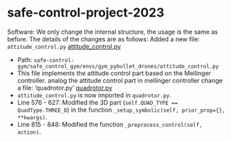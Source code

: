 # safe-control-project-2023

Software:
   We only change the internal structure, the usage is the same as before.
   The details of the changes are as follows:
   Added a new file: `attitude_control.py`
   [attitude_control.py](https://github.com/peilin1011/safe-control-gym/blob/main/safe_control_gym/envs/gym_pybullet_drones/attitude_control.py)
   - Path: `safe-control-gym/safe_control_gym/envs/gym_pybullet_drones/attitude_control.py`
   - This file implements the attitude control part based on the Mellinger controller.
   analog the attitude control part in mellinger controller
   change a file: ‘quadrotor.py’
   [quadrotor.py](https://github.com/peilin1011/safe-control-gym/blob/main/safe_control_gym/envs/gym_pybullet_drones/quadrotor.py)
   - `attitude_control.py` is now imported in `quadrotor.py`.
   - Line 576 - 627: Modified the 3D part (`self.QUAD_TYPE == QuadType.THREE_D`) in the function `_setup_symbolic(self, prior_prop={}, **kwargs)`.
   - Line 815 - 848: Modified the function `_preprocess_control(self, action)`.

